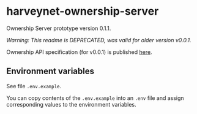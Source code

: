 # harveynet-ownership-server

Ownership Server prototype version 0.1.1.

*Warning: This readme is DEPRECATED, was valid for older version v0.0.1.*

Ownership API specification (for v0.0.1) is published [here](https://app.swaggerhub.com/apis-docs/toxa16/harveynet-ownership/0.0.1).

## Environment variables

See file `.env.example`.

You can copy contents of the `.env.example` into an `.env` file and assign corresponding values to the environment variables.
